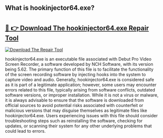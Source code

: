 ## What is hookinjector64.exe? 

# <h2><a href="https://exedetect.com/download.php?hookinjector64.exe">🔗 👉 Download The hookinjector64.exe Repair Tool</a></h2>

[![Download The Repair Tool](https://exedetect.com/download-button.jpg)](https://exedetect.com/download.php?hookinjector64.exe)

hookinjector64.exe is an executable file associated with Debut Pro Video Screen Recorder, a software developed by NCH Software, with its version being 5.62. The primary function of this file is to facilitate the functionality of the screen recording software by injecting hooks into the system to capture video and audio. Generally, hookinjector64.exe is considered safe as it is part of a legitimate application; however, some users may encounter errors related to this file, typically arising from software conflicts, outdated software versions, or improper installation. While it is not a virus or malware, it is always advisable to ensure that the software is downloaded from official sources to avoid potential risks associated with counterfeit or malicious versions that may disguise themselves as legitimate files like hookinjector64.exe. Users experiencing issues with this file should consider troubleshooting steps such as reinstalling the software, checking for updates, or scanning their system for any other underlying problems that could lead to errors.